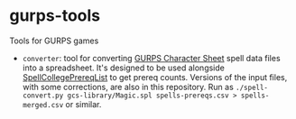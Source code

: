 # gurps-tools
Tools for GURPS games

* `converter`: tool for converting [GURPS Character Sheet](http://gurpscharactersheet.com/) spell data files into a spreadsheet. It's designed to be used alongside [SpellCollegePrereqList](https://sites.google.com/site/nathanshomepage/Home/gurps) to get prereq counts. Versions of the input files, with some corrections, are also in this repository. Run as `./spell-convert.py gcs-library/Magic.spl spells-prereqs.csv > spells-merged.csv` or similar.
